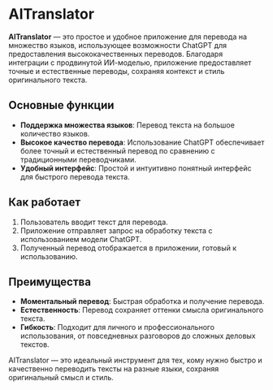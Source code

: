 # AITranslator

**AITranslator** — это простое и удобное приложение для перевода на множество языков, использующее возможности ChatGPT для предоставления высококачественных переводов. Благодаря интеграции с продвинутой ИИ-моделью, приложение предоставляет точные и естественные переводы, сохраняя контекст и стиль оригинального текста.

## Основные функции

- **Поддержка множества языков**: Перевод текста на большое количество языков.
- **Высокое качество перевода**: Использование ChatGPT обеспечивает более точный и естественный перевод по сравнению с традиционными переводчиками.
- **Удобный интерфейс**: Простой и интуитивно понятный интерфейс для быстрого перевода текста.

## Как работает

1. Пользователь вводит текст для перевода.
2. Приложение отправляет запрос на обработку текста с использованием модели ChatGPT.
3. Полученный перевод отображается в приложении, готовый к использованию.

## Преимущества

- **Моментальный перевод**: Быстрая обработка и получение перевода.
- **Естественность**: Перевод сохраняет оттенки смысла оригинального текста.
- **Гибкость**: Подходит для личного и профессионального использования, от повседневных разговоров до сложных деловых текстов.

AITranslator — это идеальный инструмент для тех, кому нужно быстро и качественно переводить тексты на разные языки, сохраняя оригинальный смысл и стиль.
